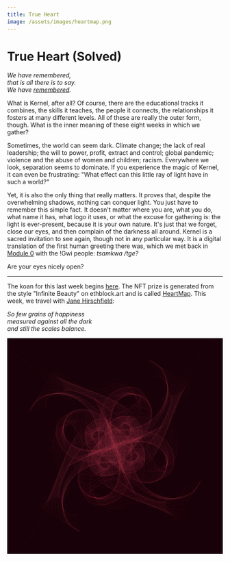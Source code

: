 ```yaml
---
title: True Heart
image: /assets/images/heartmap.png
---
```


# True Heart (Solved)

_We have remembered,_  
_that is all there is to say._  
_We have <A href="https://thebluebook.co.za/four-part-harmony/" target="_blank" rel="noopener noreferrer">remembered</a>._  

What is Kernel, after all? Of course, there are the educational tracks it combines, the skills it teaches, the people it connects, the relationships it fosters at many different levels. All of these are really the outer form, though. What is the inner meaning of these eight weeks in which we gather?

Sometimes, the world can seem dark. Climate change; the lack of real leadership; the will to power, profit, extract and control; global pandemic; violence and the abuse of women and children; racism. Everywhere we look, separation seems to dominate. If you experience the magic of Kernel, it can even be frustrating: "What effect can this little ray of light have in such a world?"

Yet, it is also the only thing that really matters. It proves that, despite the overwhelming shadows, nothing can conquer light. You just have to remember this simple fact. It doesn't matter where you are, what you do, what name it has, what logo it uses, or what the excuse for gathering is: the light is ever-present, because it is your own nature. It's just that we forget, close our eyes, and then complain of the darkness all around. Kernel is a sacred invitation to see again, though not in any particular way. It is a digital translation of the first human greeting there was, which we met back in [Module 0](../../module-0/conversation) with the !Gwi people: _tsamkwa /tge?_

Are your eyes nicely open?

---

The koan for this last week begins <a href="https://libraryofbabel.info/bookmark.cgi?trueheart" target="_blank" rel="noopener noreferrer">here</a>. The NFT prize is generated from the style "Infinite Beauty" on ethblock.art and is called <a href="https://ethblock.art/view/266" target="_blank" rel="noopener noreferrer">HeartMap</a>. This week, we travel with <a href="https://www.brainpickings.org/2019/10/23/the-weighing-jane-hirshfield/" target="_blank" rel="noopener noreferrer">Jane Hirschfield</a>:

_So few grains of happiness_  
_measured against all the dark_  
_and still the scales balance._  

![Heart Map](/assets/images/heartmap.png)